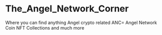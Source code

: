 # The_Angel_Network_Corner
Where you can find anything Angel crypto related
ANC= Angel Network Coin
NFT Collections
and much more
